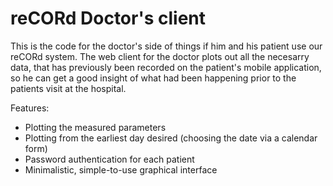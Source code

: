 # reCORd Doctor's client

This is the code for the doctor's side of things if him and his patient use our reCORd system. The web client for the doctor plots out all the necesarry data,
that has previously been recorded on the patient's mobile application, so he can get a good insight of what had been happening prior to the patients visit at the
hospital.

Features:
- Plotting the measured parameters
- Plotting from the earliest day desired (choosing the date via a calendar form)
- Password authentication for each patient
- Minimalistic, simple-to-use graphical interface

